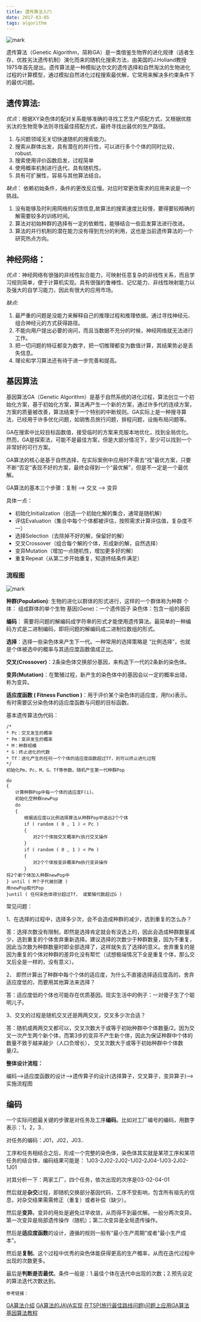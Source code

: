 ```yaml
---
title: 遗传算法入门
date: 2017-03-05 
tags: algorithm
---
```


![mark](http://oc1hnrd8p.bkt.clouddn.com/photos/20170309/113518553.jpg)

遗传算法（Genetic Algorithm，简称GA）是一类借鉴生物界的进化规律（适者生存，优胜劣汰遗传机制）演化而来的随机化搜索方法，由美国的J.Holland教授1975年首先提出。遗传算法是一种模拟达尔文的遗传选择和自然淘汰的生物进化过程的计算模型，通过模拟自然进化过程搜索最优解，它常用来解决多约束条件下的最优问题。


<!-- more -->

## 遗传算法:

*优点*：根据XY染色体的配对关系能够准确的寻找工艺生产搭配方式，又根据优胜劣汰的生物竞争法则寻找最佳搭配方式，最终寻找出最优的生产路径。

1. 与问题领域无关切快速随机的搜索能力。
2. 搜索从群体出发，具有潜在的并行性，可以进行多个个体的同时比较，robust.
3. 搜索使用评价函数启发，过程简单
4. 使用概率机制进行迭代，具有随机性。
5. 具有可扩展性，容易与其他算法结合。

*缺点*： 依赖初始条件，条件的更改反应慢。对应时常更改需求的应用来说是一个挑战。

1. 没有能够及时利用网络的反馈信息,故算法的搜索速度比较慢，要得要较精确的解需要较多的训练时间。
2. 算法对初始种群的选择有一定的依赖性，能够结合一些启发算法进行改进。
3. 算法的并行机制的潜在能力没有得到充分的利用，这也是当前遗传算法的一个研究热点方向。

## 神经网络：

*优点*：神经网络有很强的非线性拟合能力，可映射任意复杂的非线性关系，而且学习规则简单，便于计算机实现。具有很强的鲁棒性、记忆能力、非线性映射能力以及强大的自学习能力，因此有很大的应用市场。

*缺点*:

1. 最严重的问题是没能力来解释自己的推理过程和推理依据。通过寻找神经元、组合神经元的方式获得路径。
2. 不能向用户提出必要的询问，而且当数据不充分的时候，神经网络就无法进行工作。
3. 把一切问题的特征都变为数字，把一切推理都变为数值计算，其结果势必是丢失信息。
4. 理论和学习算法还有待于进一步完善和提高。


## 基因算法

基因算法GA（Genetic Algorithm）是基于自然系统的进化过程，算法创立一个初始化方案，基于初始化方案，算法再产生一个新的方案，通过许多代的连续方案，方案的质量被改善，算法结束于一个特别的中断规则。GA实际上是一种搜寻算法，已经用于许多优化问题，如销售员旅行问题，排程问题，设施布局问题等。

GA在搜索中比较目标函数值，接受临时的方案来克服本地优化，找到全局优化。然而，GA是探索法，可能不是最佳方案，但是大部分情况下，至少可以找到一个非常好的可行方案。

GA算法的核心是基于自然选择，在实际案例中应用时不需去“找”最优方案，只要不断“否定”表现不好的方案，最终会得到一个“最优解”，但是不一定是一个最优解。

GA算法的基本三个步骤：复制 --> 交叉 --> 变异

具体一点：

* 初始化Initialization（创造一个初始化解的集合，通常是随机解）
* 评估Evaluation（集合中每个个体都被评估，按照需求计算评估值，复杂度不一）
* 选择Selection（去除掉不好的解，保留好的解）
* 交叉Crossover（组合每个解的个体，形成新的解，自然选择）
* 变异Mutation（增加一点随机性，增加更多好的解）
* 重复Repeat（从第二步开始重复，知道终结条件满足）


### 流程图

![mark](http://oc1hnrd8p.bkt.clouddn.com/photos/20170309/093136321.png)


**种群(Population)**: 生物的进化以群体的形式进行，这样的一个群体称为种群
个体： 组成群体的单个生物
基因(Gene)：一个遗传因子
染色体：包含一组的基因

**编码**： 需要将问题的解编码成字符串的形式才能使用遗传算法。最简单的一种编码方式是二进制编码，即将问题的解编码成二进制位数组的形式。

**选择**：选择一些染色体来产生下一代。一种常用的选择策略是 “比例选择”，也就是个体被选中的概率与其适应度函数值成正比。

**交叉(Crossover)**：2条染色体交换部分基因，来构造下一代的2条新的染色体。

**变异(Mutation)**：在繁殖过程，新产生的染色体中的基因会以一定的概率出错，称为变异。

**适应度函数 ( Fitness Function )**：用于评价某个染色体的适应度，用f(x)表示。有时需要区分染色体的适应度函数与问题的目标函数。




基本遗传算法伪代码：
```
/*
* Pc：交叉发生的概率
* Pm：变异发生的概率
* M：种群规模
* G：终止进化的代数
* Tf：进化产生的任何一个个体的适应度函数超过Tf，则可以终止进化过程
*/
初始化Pm，Pc，M，G，Tf等参数。随机产生第一代种群Pop

do
{ 
　　计算种群Pop中每一个体的适应度F(i)。
　　初始化空种群newPop
　　do
　　{
　　　　根据适应度以比例选择算法从种群Pop中选出2个个体
　　　　if ( random ( 0 , 1 ) < Pc )
　　　　{
　　　　　　对2个个体按交叉概率Pc执行交叉操作
　　　　}
　　　　if ( random ( 0 , 1 ) < Pm )
　　　　{
　　　　　　对2个个体按变异概率Pm执行变异操作
　　　　}
将2个新个体加入种群newPop中
} until ( M个子代被创建 )
用newPop取代Pop
}until ( 任何染色体得分超过Tf， 或繁殖代数超过G )
```

常见问题：

1、在选择的过程中，选择多少次，会不会造成种群的减少，选到重复的怎么办？

答：选择次数没有限制，即然是选择肯定就会有没选上的，因此会造成种群数量减少，选到重复的个体舍弃重新选择。建议选择的次数少于种群数量，因为不重复，因此当次数为种群数量时即全部选择了，这样就失去了选择的意义。舍弃重复的是因为重复的个体对种群的差异化没有帮忙（试想极端情况下全是重复个体，那么交叉后全是一样的，没有意义）。

2、 即然计算出了种群中每个个体的适应度，为什么不直接选择适应度高的，舍弃适应度低的，而要用其他算法来选择？

答：适应度低的个体也可能存在优质基因。现实生活中的例子：一对傻子生了个聪明儿子。

3、交叉的过程是随机交叉还是两两交叉，交叉多少次合适？

答：随机或两两交叉都可以，交叉次数大于或等于初始种群中个体数量/2。因为交叉一次产生两个新个体，而第3步的变异不产生新个体，因此为保证种群中个体的数量不致于越来越少（人口负增长）， 交叉次数大于或等于初始种群中个体数量/2。

**整体设计流程：**

编码-->适应度函数的设计-->遗传算子的设计(选择算子，交叉算子，变异算子)-->实施流程图


## 编码

一个实际问题最关键的步骤是对任务及工序**编码**。比如对工厂编号的编码，用数字表示：1，2，3..

对任务的编码：J01，J02，J03..

工序和任务相结合之后，形成一个完整的染色体，染色体其实就是某项工序和某项任务的结合体，编码结果可能是：
1J03-2J02-2J02-1J02-2J04-1J03-2J02-1J01

对其分析一下：两家工厂，四个任务，依次出现的次序是03-02-04-01

然后就是**杂交**过程，即随机交换部分基因代码，工序不受影响，包含所有祖先的信息，对杂交结果需需修正（重复）或者补偿（缺少）。

然后是**变异**。变异的用处是避免过早收敛，从而得不到最优解。一般分两次变异。第一次变异是局部遗传操作（随机）；第二次变异是全局遗传操作。

然后是**适应度函数**的设计，遵循的规则一般有“最小生产周期”或者“最小生产成本”。

然后是**复制**。这个过程中优秀的染色体能获得更高的生产概率，从而在迭代过程中出现的次数更多。

最后是**判断是否最优**。条件一般是：1.最佳个体在迭代中出现的次数；2.预先设定的算法迭代次数达到。

`参考链接：`

[GA算法介绍][13]
[GA算法的JAVA实现][14]
[在TSP(旅行最佳路线问题)问题上应用GA算法][15]
[基因算法教程][16]

[13]: https://www.doc.ic.ac.uk/~nd/surprise_96/journal/vol1/hmw/article1.html
[14]: http://www.theprojectspot.com/tutorial-post/creating-a-genetic-algorithm-for-beginners/3
[15]: http://www.theprojectspot.com/tutorial-post/applying-a-genetic-algorithm-to-the-travelling-salesman-problem/5
[16]: http://www.w3ii.com/genetic_algorithms/default.html





